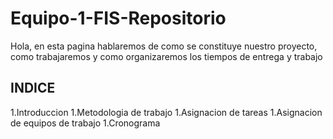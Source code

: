 # Equipo-1-FIS-Repositorio
Hola, en esta pagina hablaremos de como se constituye nuestro proyecto, como trabajaremos y como organizaremos los tiempos de entrega y trabajo
## INDICE
1.Introduccion
1.Metodologia de trabajo
1.Asignacion de tareas
1.Asignacion de equipos de trabajo
1.Cronograma



